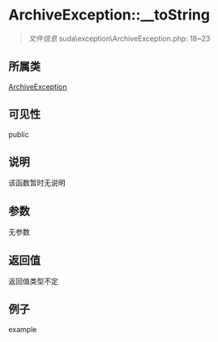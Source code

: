# ArchiveException::__toString

> *文件信息* suda\exception\ArchiveException.php: 18~23
## 所属类 

[ArchiveException](../ArchiveException.md)

## 可见性

  public  
## 说明

该函数暂时无说明

## 参数

无参数

## 返回值
返回值类型不定

## 例子

example